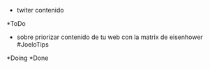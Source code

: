 - twiter contenido

*ToDo

 - sobre priorizar contenido de tu web con la matrix de eisenhower #JoeloTips

*Doing
*Done


